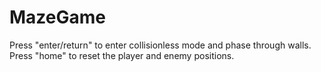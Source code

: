 # MazeGame

Press "enter/return" to enter collisionless mode and phase through walls.
Press "home" to reset the player and enemy positions.
